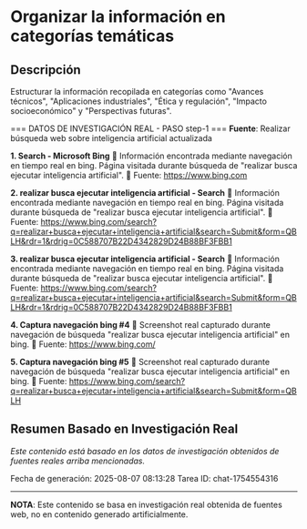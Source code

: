 # Organizar la información en categorías temáticas

## Descripción
Estructurar la información recopilada en categorías como "Avances técnicos", "Aplicaciones industriales", "Ética y regulación", "Impacto socioeconómico" y "Perspectivas futuras".



=== DATOS DE INVESTIGACIÓN REAL - PASO step-1 ===
**Fuente**: Realizar búsqueda web sobre inteligencia artificial actualizada


**1. Search - Microsoft Bing**
   📄 Información encontrada mediante navegación en tiempo real en bing. Página visitada durante búsqueda de "realizar busca ejecutar inteligencia artificial".
   🔗 Fuente: https://www.bing.com


**2. realizar busca ejecutar inteligencia artificial - Search**
   📄 Información encontrada mediante navegación en tiempo real en bing. Página visitada durante búsqueda de "realizar busca ejecutar inteligencia artificial".
   🔗 Fuente: https://www.bing.com/search?q=realizar+busca+ejecutar+inteligencia+artificial&search=Submit&form=QBLH&rdr=1&rdrig=0C588707B22D4342829D24B88BF3FBB1


**3. realizar busca ejecutar inteligencia artificial - Search**
   📄 Información encontrada mediante navegación en tiempo real en bing. Página visitada durante búsqueda de "realizar busca ejecutar inteligencia artificial".
   🔗 Fuente: https://www.bing.com/search?q=realizar+busca+ejecutar+inteligencia+artificial&search=Submit&form=QBLH&rdr=1&rdrig=0C588707B22D4342829D24B88BF3FBB1


**4. Captura navegación bing #4**
   📄 Screenshot real capturado durante navegación de búsqueda "realizar busca ejecutar inteligencia artificial" en bing.
   🔗 Fuente: https://www.bing.com/


**5. Captura navegación bing #5**
   📄 Screenshot real capturado durante navegación de búsqueda "realizar busca ejecutar inteligencia artificial" en bing.
   🔗 Fuente: https://www.bing.com/search?q=realizar+busca+ejecutar+inteligencia+artificial&search=Submit&form=QBLH



## Resumen Basado en Investigación Real
*Este contenido está basado en los datos de investigación obtenidos de fuentes reales arriba mencionadas.*

Fecha de generación: 2025-08-07 08:13:28
Tarea ID: chat-1754554316

---
**NOTA**: Este contenido se basa en investigación real obtenida de fuentes web, no en contenido generado artificialmente.

